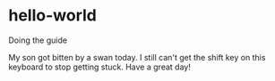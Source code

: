# hello-world
Doing the guide

My son got bitten by a swan today. I still can't get the shift key on this keyboard to stop getting stuck. Have a great day!
